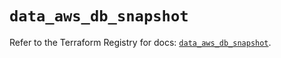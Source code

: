 # `data_aws_db_snapshot`

Refer to the Terraform Registry for docs: [`data_aws_db_snapshot`](https://registry.terraform.io/providers/hashicorp/aws/6.7.0/docs/data-sources/db_snapshot).
